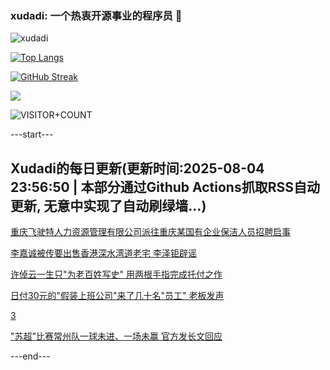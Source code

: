 ### xudadi: 一个热衷开源事业的程序员 👋

![xudadi](https://github-readme-stats-git-masterorgs-github-readme-stats-team.vercel.app/api?username=xudadi)

[![Top Langs](https://github-readme-stats.vercel.app/api/top-langs/?username=xudadi)](https://github.com/anuraghazra/github-readme-stats)

[![GitHub Streak](https://streak-stats.demolab.com?user=xudadi&locale=zh_Hans)](https://git.io/streak-stats)

![](https://raw.githubusercontent.com/xudadi/xudadi/main/assets/github-contribution-grid-snake.svg)

![VISITOR+COUNT](https://komarev.com/ghpvc/?username=xudadi&label=VISITOR+COUNT)


---start---

## Xudadi的每日更新(更新时间:2025-08-04 23:56:50 | 本部分通过Github Actions抓取RSS自动更新, 无意中实现了自动刷绿墙...)

[重庆飞驶特人力资源管理有限公司派往重庆某国有企业保洁人员招聘启事](https://www.gongkaoleida.com/article/2548310)

[李嘉诚被传要出售香港深水湾道老宅 李泽钜辟谣](https://m.163.com/news/article/K64N9F850530KP1K.html)

[许倬云一生只"为老百姓写史" 用两根手指完成托付之作](https://m.163.com/news/article/K64PQPJI051492LM.html)

[日付30元的"假装上班公司"来了几十名"员工" 老板发声](https://m.163.com/news/article/K64QM2TV053469LG.html)

[3](https://m.163.com/touch/news/sub/domestic)

["苏超"比赛常州队一球未进、一场未赢 官方发长文回应](https://m.163.com/news/article/K64IE6L105199NPP.html)

---end---
